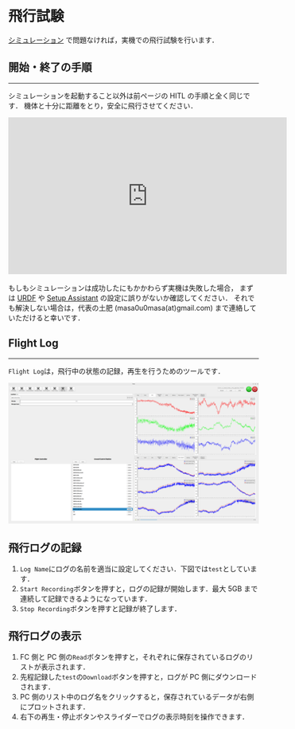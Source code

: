 # 飛行試験

[シミュレーション](./gazebo_simulation.md) で問題なければ，実機での飛行試験を行います．

## 開始・終了の手順

---

シミュレーションを起動すること以外は前ページの HITL の手順と全く同じです．
機体と十分に距離をとり，安全に飛行させてください．

<iframe width="560" height="315" src="https://www.youtube.com/embed/sHoA8yKJPs4?si=CCOEPsu6z9hd7zOb" title="YouTube video player" frameborder="0" allow="accelerometer; autoplay; clipboard-write; encrypted-media; gyroscope; picture-in-picture; web-share" referrerpolicy="strict-origin-when-cross-origin" allowfullscreen></iframe>
<br>

もしもシミュレーションは成功したにもかかわらず実機は失敗した場合，
まずは [URDF](./create_urdf.md) や [Setup Assistant](./setup_assistant.md) の設定に誤りがないか確認してください．
それでも解決しない場合は，代表の土肥 (masa0u0masa(at)gmail.com) まで連絡していただけると幸いです．

## Flight Log

---

`Flight Log`は，飛行中の状態の記録，再生を行うためのツールです．

![flight_log](resources/flight_test/flight_log.png)

## 飛行ログの記録

1. `Log Name`にログの名前を適当に設定してください．下図では`test`としています．
1. `Start Recording`ボタンを押すと，ログの記録が開始します．最大 5GB まで連続して記録できるようになっています．
1. `Stop Recording`ボタンを押すと記録が終了します．

## 飛行ログの表示

1. FC 側と PC 側の`Read`ボタンを押すと，それぞれに保存されているログのリストが表示されます．
1. 先程記録した`test`の`Download`ボタンを押すと，ログが PC 側にダウンロードされます．
1. PC 側のリスト中のログ名をクリックすると，保存されているデータが右側にプロットされます．
1. 右下の再生・停止ボタンやスライダーでログの表示時刻を操作できます．
